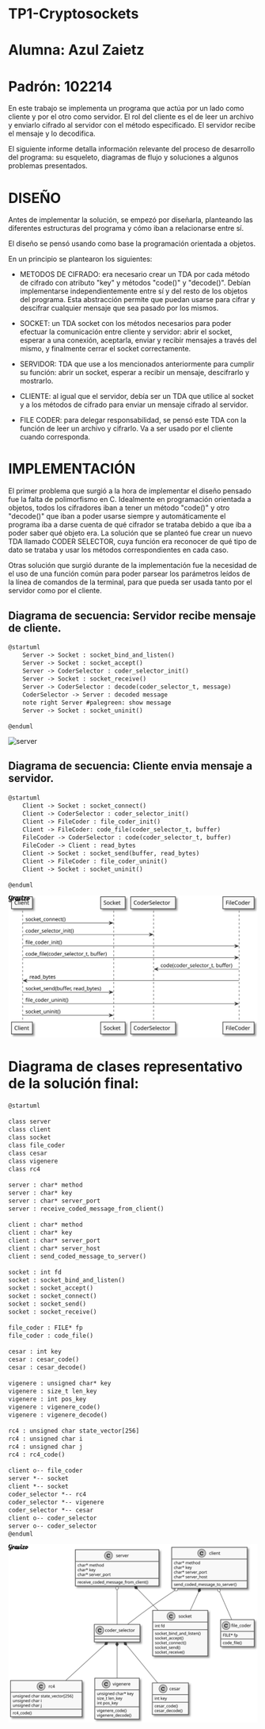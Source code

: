 # TP1-Cryptosockets
# Alumna: Azul Zaietz
# Padrón: 102214

En este trabajo se implementa un programa que actúa por un lado como cliente y por el otro como servidor. El rol del cliente es el de leer un archivo y enviarlo cifrado al servidor con el método especificado. El servidor recibe el mensaje y lo decodifica.

El siguiente informe detalla información relevante del proceso de desarrollo del programa: su esqueleto, diagramas de flujo y soluciones a algunos problemas presentados.

# DISEÑO

Antes de implementar la solución, se empezó por diseñarla, planteando las diferentes estructuras del programa y cómo iban a relacionarse entre sí. 

El diseño se pensó usando como base la programación orientada a objetos.

En un principio se plantearon los siguientes:

- METODOS DE CIFRADO: era necesario crear un TDA por cada método de cifrado con atributo "key" y métodos "code()" y "decode()". 
Debían implementarse independientemente entre sí y del resto de los objetos del programa. Esta abstracción permite que puedan usarse para cifrar y descifrar cualquier mensaje que sea pasado por los mismos.

- SOCKET: un TDA socket con los métodos necesarios para poder efectuar la comunicación entre cliente y servidor: abrir el socket, esperar a una conexión, aceptarla, enviar y recibir mensajes a través del mismo, y finalmente cerrar el socket correctamente.

- SERVIDOR: TDA que use a los mencionados anteriormente para cumplir su función: abrir un socket, esperar a recibir un mensaje, descifrarlo y mostrarlo.

- CLIENTE: al igual que el servidor, debía ser un TDA que utilice al socket y a los métodos de cifrado para enviar un mensaje cifrado al servidor.

- FILE CODER: para delegar responsabilidad, se pensó este TDA con la función de leer un archivo y cifrarlo. Va a ser usado por el cliente cuando corresponda.


# IMPLEMENTACIÓN

El primer problema que surgió a la hora de implementar el diseño pensado fue la falta de polimorfismo en C. Idealmente en programación orientada a objetos, todos los cifradores iban a tener un método "code()" y otro "decode()" que iban a poder usarse siempre y automáticamente el programa iba a darse cuenta de qué cifrador se trataba debido a que iba a poder saber qué objeto era. 
La solución que se planteó fue crear un nuevo TDA llamado CODER SELECTOR, cuya función era reconocer de qué tipo de dato se trataba y usar los métodos correspondientes en cada caso. 

Otras solución que surgió durante de la implementación fue la necesidad de el uso de una función común para poder parsear los parámetros leídos de la línea de comandos de la terminal, para que pueda ser usada tanto por el servidor como por el cliente.

## Diagrama de secuencia: Servidor recibe mensaje de cliente.

```plantuml
@startuml
    Server -> Socket : socket_bind_and_listen()
    Server -> Socket : socket_accept()
    Server -> CoderSelector : coder_selector_init()
    Server -> Socket : socket_receive()
    Server -> CoderSelector : decode(coder_selector_t, message)
    CoderSelector -> Server : decoded message
    note right Server #palegreen: show message
    Server -> Socket : socket_uninit()
    
@enduml
```
![server](./socket_receive.svg)

## Diagrama de secuencia: Cliente envia mensaje a servidor.

```plantuml
@startuml
    Client -> Socket : socket_connect()
    Client -> CoderSelector : coder_selector_init()
    Client -> FileCoder : file_coder_init()
    Client -> FileCoder: code_file(coder_selector_t, buffer)
    FileCoder -> CoderSelector : code(coder_selector_t, buffer)
    FileCoder -> Client : read_bytes
    Client -> Socket : socket_send(buffer, read_bytes)
    Client -> FileCoder : file_coder_uninit()
    Client -> Socket : socket_uninit()
    
@enduml
```
![client](./client_send.svg)

# Diagrama de clases representativo de la solución final:

```plantuml
@startuml

class server
class client
class socket
class file_coder
class cesar
class vigenere
class rc4

server : char* method
server : char* key
server : char* server_port
server : receive_coded_message_from_client()

client : char* method
client : char* key
client : char* server_port
client : char* server_host
client : send_coded_message_to_server()

socket : int fd
socket : socket_bind_and_listen()
socket : socket_accept()
socket : socket_connect()
socket : socket_send()
socket : socket_receive()

file_coder : FILE* fp
file_coder : code_file()

cesar : int key
cesar : cesar_code()
cesar : cesar_decode()

vigenere : unsigned char* key
vigenere : size_t len_key
vigenere : int pos_key
vigenere : vigenere_code()
vigenere : vigenere_decode()

rc4 : unsigned char state_vector[256]
rc4 : unsigned char i
rc4 : unsigned char j
rc4 : rc4_code()

client o-- file_coder
server *-- socket
client *-- socket
coder_selector *-- rc4
coder_selector *-- vigenere
coder_selector *-- cesar
client o-- coder_selector
server o-- coder_selector
@enduml
```
![uml](./uml_tp_cryptosockets.svg)

